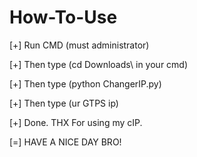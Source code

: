 # How-To-Use
[+] Run CMD (must administrator)

[+] Then type (cd Downloads\ in your cmd)

[+] Then type (python ChangerIP.py)

[+] Then type (ur GTPS ip)

[+] Done. THX For using my cIP.

[=] HAVE A NICE DAY BRO!
